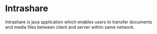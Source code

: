 # Intrashare
Intrashare is java application which enables users to transfer documents and media files between client and server within same network.
